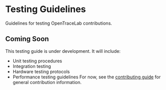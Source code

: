 # Testing Guidelines
Guidelines for testing OpenTraceLab contributions.
## Coming Soon
This testing guide is under development. It will include:
- Unit testing procedures
- Integration testing
- Hardware testing protocols
- Performance testing guidelines
For now, see the [contributing guide](contributing.md) for general contribution information.
